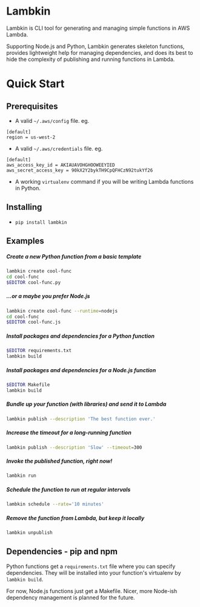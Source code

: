 Lambkin
=======
Lambkin is CLI tool for generating and managing simple functions in AWS Lambda.

Supporting Node.js and Python, Lambkin generates skeleton functions, provides
lightweight help for managing dependencies, and does its best to hide the
complexity of publishing and running functions in Lambda.

Quick Start
===========

Prerequisites
-------------
* A valid `~/.aws/config` file. eg.
```
[default]
region = us-west-2
```
* A valid `~/.aws/credentials` file. eg.
```
[default]
aws_access_key_id = AKIAUAVOHGHOOWEEYIED
aws_secret_access_key = 90kX2Y2bykTH9CpQFHCzN92tukYf26
```

* A working `virtualenv` command if you will be writing Lambda functions in Python.

Installing
----------
* `pip install lambkin`

Examples
--------

##### Create a new Python function from a basic template

``` bash
lambkin create cool-func
cd cool-func
$EDITOR cool-func.py
```

##### ...or a maybe you prefer Node.js

``` bash
lambkin create cool-func --runtime=nodejs
cd cool-func
$EDITOR cool-func.js
```

##### Install packages and dependencies for a Python function

``` bash
$EDITOR requirements.txt
lambkin build
```

##### Install packages and dependencies for a Node.js function

``` bash
$EDITOR Makefile
lambkin build
```

##### Bundle up your function (with libraries) and send it to Lambda

``` bash
lambkin publish --description 'The best function ever.'
```

##### Increase the timeout for a long-running function

``` bash
lambkin publish --description 'Slow' --timeout=300
```

##### Invoke the published function, right now!

``` bash
lambkin run
```

##### Schedule the function to run at regular intervals

``` bash
lambkin schedule --rate='10 minutes'
```

##### Remove the function from Lambda, but keep it locally

``` bash
lambkin unpublish
```

Dependencies - pip and npm
--------------------------
Python functions get a `requirements.txt` file where you can specify
dependencies. They will be installed into your function's virtualenv by
`lambkin build`.

For now, Node.js functions just get a Makefile. Nicer, more Node-ish
dependency management is planned for the future.
